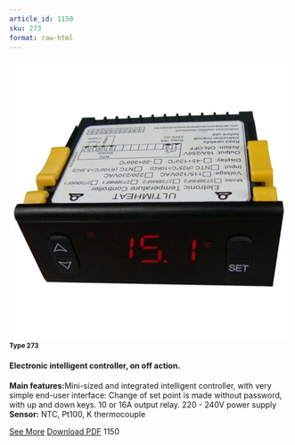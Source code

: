 ```yaml
---
article_id: 1150
sku: 273
format: raw-html
---
```

 <img src="../new-images/273.jpg" class="card-imgs mb-2">
 <small class="text-grey mb-2"><b>Type 273</b> </small>
 <h4>Electronic intelligent controller, on off action.</h4>
 <p><b>Main features:</b>Mini-sized and integrated intelligent controller, with very simple end-user interface: Change of set point is made without password, with up and down keys. 10 or 16A output relay. 220 - 240V power supply
 <b>Sensor:</b> NTC, Pt100, K thermocouple</p>
 <div class="btns">
 <a href="electronic_intelligent_controller-type273.html" class="btn-red">See More</a>
 <a href="pdf/3-45Temperature controller On Off action20130621.pdf" target="_blank" class="btn-red">Download PDF</a>
 <!-- <a href="http://www.ultimheat.com/cat3.html" target="_blank" class="access-link"> Access full catalogue <i class="fa fa-external-link" aria-hidden="true"></i> </a> -->
 <span class="number-btn">1150</span>
 </div>
 